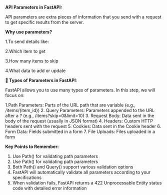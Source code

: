 ****API Parameters in FastAPI:****

API parameters are extra pieces of information that you send with a request to get specific results from the server.

**Why use parameters?**

1.To send details like:

2.Which item to get

3.How many items to skip

4.What data to add or update

**🧩 Types of Parameters in FastAPI**:

FastAPI allows you to use many types of parameters. In this step, we will focus on:

1.Path Parameters: Parts of the URL path that are variable (e.g., /items/{item_id})
2. Query Parameters: Parameters appended to the URL after a ? (e.g., /items?skip=0&limit=10)
3. Request Body: Data sent in the body of the request (usually in JSON format)
4.  Headers: Custom HTTP headers sent with the request
5. Cookies: Data sent in the Cookie header
6. Form Data: Fields submitted in a form
7.  File Uploads: Files uploaded in a form



**Key Points to Remember:**
1. Use Path() for validating path parameters
2. Use Path() for validating path parameters
3. Both Path() and Query() support various validation options
4. FastAPI will automatically validate all parameters according to your specifications
5. When validation fails, FastAPI returns a 422 Unprocessable Entity status code with detailed error information
   

